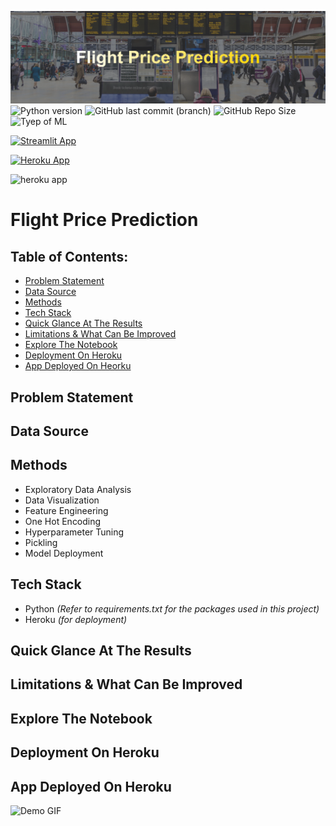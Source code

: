 ![banner](assets/banner.png)
![Python version](https://img.shields.io/badge/Python%20version-3.10.8-B06FCF)
![GitHub last commit (branch)](https://img.shields.io/github/last-commit/Aliya032/flight-price-prediction/main?color=FFDA15)
![GitHub Repo Size](https://img.shields.io/github/repo-size/Aliya032/flight-price-prediction?color=D95353)
![Tyep of ML](https://img.shields.io/badge/Type%20of%20ML-Random%20Forest-blue)

[![Streamlit App](https://static.streamlit.io/badges/streamlit_badge_black_white.svg)](https://predict-flight-price-a54f89e1be13.herokuapp.com/predict)

[![Heroku App](https://www.vectorlogo.zone/logos/heroku/heroku-icon.svg)](https://predict-flight-price-a54f89e1be13.herokuapp.com/predict)

![heroku app](https://img.shields.io/badge/Heroku-430098?style=for-the-badge&logo=heroku&logoColor=white)


# Flight Price Prediction 

## Table of Contents:
- [Problem Statement](#business-problem)
- [Data Source](#data-source)
- [Methods](#methods)
- [Tech Stack](#tech-stack)
- [Quick Glance At The Results](#quick-glance-at-the-results)
- [Limitations & What Can Be Improved](#limitations-and-what-can-be-improved)
- [Explore The Notebook](#explore-the-notebook)
- [Deployment On Heroku](#deployment-on-heroku)
- [App Deployed On Heorku](#app-deployed-on-heroku)


## Problem Statement

## Data Source

## Methods

- Exploratory Data Analysis
- Data Visualization 
- Feature Engineering 
- One Hot Encoding 
- Hyperparameter Tuning
- Pickling
- Model Deployment 


## Tech Stack

- Python *(Refer to requirements.txt for the packages used in this project)*
- Heroku *(for deployment)*

## Quick Glance At The Results

## Limitations & What Can Be Improved

## Explore The Notebook

## Deployment On Heroku

## App Deployed On Heroku 

![Demo GIF](assets/working-demo.gif)


<!-- https://www.vectorlogo.zone/logos/heroku/heroku-icon.svg -->